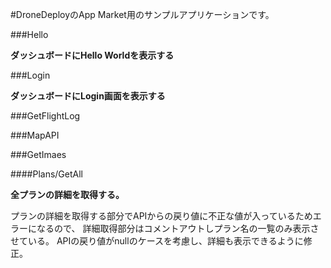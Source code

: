 #DroneDeployのApp Market用のサンプルアプリケーションです。


###Hello

**ダッシュボードにHello Worldを表示する**

###Login

**ダッシュボードにLogin画面を表示する**

###GetFlightLog

###MapAPI

###GetImaes


####Plans/GetAll

**全プランの詳細を取得する。** 

プランの詳細を取得する部分でAPIからの戻り値に不正な値が入っているためエラーになるので、
詳細取得部分はコメントアウトしプラン名の一覧のみ表示させている。
APIの戻り値がnullのケースを考慮し、詳細も表示できるように修正。

